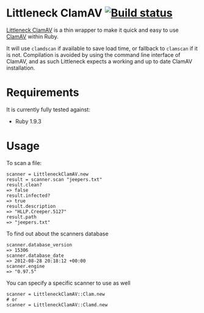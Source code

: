 Littleneck ClamAV [![Build status](https://secure.travis-ci.org/theozaurus/littleneck_clamav.png)](http://travis-ci.org/theozaurus/littleneck_clamav)
=================

[Littleneck ClamAV](http://github.com/theozaurus/littleneck_clamav) is a thin
wrapper to make it quick and easy to use [ClamAV](http://www.clamav.net) within
Ruby.

It will use `clamdscan` if available to save load time, or fallback to
`clamscan` if it is not. Compilation is avoided by using the command line
interface of ClamAV, and as such Littleneck expects a working and up to date
ClamAV installation.

Requirements
============

It is currently fully tested against:

 - Ruby 1.9.3

Usage
=====

To scan a file:

    scanner = LittleneckClamAV.new
    result = scanner.scan "jeepers.txt"
    result.clean?
    => false
    result.infected?
    => true
    result.description
    => "HLLP.Creeper.5127"
    result.path
    => "jeepers.txt"

To find out about the scanners database

    scanner.database_version
    => 15306
    scanner.database_date
    => 2012-08-28 20:18:12 +00:00
    scanner.engine
    => "0.97.5"

You can specify a specific scanner to use as well

    scanner = LittleneckClamAV::Clam.new
    # or
    scanner = LittleneckClamAV::Clamd.new

